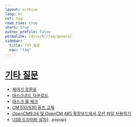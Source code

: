 ```yaml
---
layout: archive
lang: kr
ref: faq
read_time: true
share: true
author_profile: false
permalink: /docs/kr/faq/general
sidebar:
  title: 기타 질문
  nav: "faq"
---
```


# [기타 질문](#faq)
- [제어기 호환표](/docs/kr/parts/controller/controller_compatibility/)
- [태스크코드 다운로드](/docs/kr/faq/download_task_code/)
- [태스크 룰 체크](/docs/kr/software/rplus1/task/task_misc/#룰-체크)
- [CM 510/530 퓨즈 교체](/docs/kr/faq/cm_510_530_fuse/)
- [OpenCM9.04 및 OpenCM 485 확장보드에서 모션 파일 사용하기](/docs/kr/parts/controller/opencm485exp/#opencm904-및-opencm-485-확장보드에서-모션-파일-사용하기)
- [USB 드라이버 설치]{: .popup}

[USB 드라이버 설치]: /docs/kr/popup/usb_driver_install/
